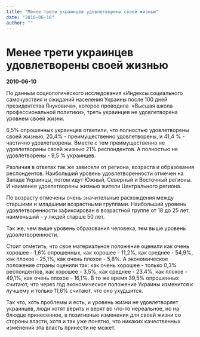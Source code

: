 ```yaml
---
title: "Менее трети украинцев удовлетворены своей жизнью"
date: "2010-06-10"
author: ""
---
```


# Менее трети украинцев удовлетворены своей жизнью

**2010-06-10** 

По данным социологического исследования «Индексы социального самочувствия и ожиданий населения Украины после 100 дней президентства Януковича», которое проводила  «Высшая школа профессиональной политики», треть украинцев не удовлетворена уровнем своей жизни.

6,5% опрошенных украинцев ответили, что полностью удовлетворены своей жизнью, 20,4% - преимущественно удовлетворены, и 41,4 % - частично удовлетворены. Вместе с тем преимущественно не удовлетворены своей жизнью 21% респондентов. А полностью не удовлетворены - 9,5 % украинцев.

Различия в ответах так же зависели от региона, возраста и образования респондентов. Наибольший уровень удовлетворенности отмечен на Западе Украинцы, потом идут Южный, Северный и Восточный регионы. И наименее удовлетворены жизнью жители Центрального региона.

По возрасту отмечены очень значительные расхождения между старшими и младшими возрастными группами. Наибольший уровень удовлетворенности зафиксирован в возрастной группе от 18 до 25 лет, наименьший - у людей старше 50 лет.

Так же, чем выше уровень образования человека, тем выше уровень удовлетворенности.

Стоит отметить, что свое материальное положение оценили как очень хорошее - 1,6% опрошенных, как хорошее - 11,2%, как среднее - 54,9%, как плохое - 25,1%, как очень плохое - 5,8%. А экономическое положение страны оценили так: как очень хорошее - только 0,3% респондентов, как хорошее - 3,5%, как среднее - 23,4%, как плохое - 49,1%, как очень плохое - 16,1%. В то же время 39,5% опрошенных считают, что через год экономическое положение Украины изменится к лучшему и только 11,6% считают, что оно ухудшится.

Так что, хоть проблемы и есть, и уровень жизни не удовлетворяет украинцев, люди хотят верить и верят во что-то нереальное, но на блюдце принесенное, в позитивные изменения для своей жизни со стороны власти, хотя и так уже понятно, что никаких качественных изменений эта власть принести не может.